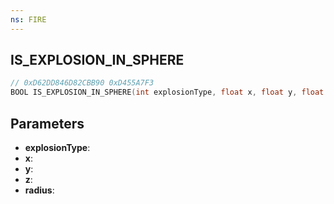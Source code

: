 ```yaml
---
ns: FIRE
---
```

## IS_EXPLOSION_IN_SPHERE

```c
// 0xD62DD846D82CBB90 0xD455A7F3
BOOL IS_EXPLOSION_IN_SPHERE(int explosionType, float x, float y, float z, float radius);
```

## Parameters
* **explosionType**:
* **x**:
* **y**:
* **z**:
* **radius**:
